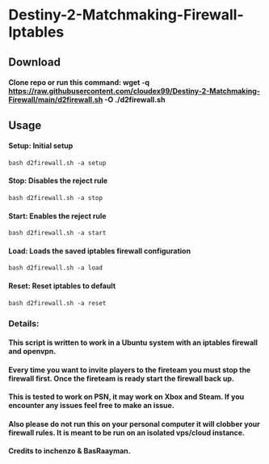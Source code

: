 # Destiny-2-Matchmaking-Firewall-Iptables

## Download
#### Clone repo or run this command: wget -q https://raw.githubusercontent.com/cloudex99/Destiny-2-Matchmaking-Firewall/main/d2firewall.sh -O ./d2firewall.sh
## Usage
#### Setup: Initial setup
``` bash d2firewall.sh -a setup ```
#### Stop: Disables the reject rule 
``` bash d2firewall.sh -a stop ```
#### Start: Enables the reject rule
``` bash d2firewall.sh -a start ```
#### Load: Loads the saved iptables firewall configuration
``` bash d2firewall.sh -a load ```
#### Reset: Reset iptables to default
``` bash d2firewall.sh -a reset ```

### Details:
#### This script is written to work in a Ubuntu system with an iptables firewall and openvpn. 
#### Every time you want to invite players to the fireteam you must stop the firewall first. Once the fireteam is ready start the firewall back up.
#### This is tested to work on PSN, it may work on Xbox and Steam. If you encounter any issues feel free to make an issue.
#### Also please do not run this on your personal computer it will clobber your firewall rules. It is meant to be run on an isolated vps/cloud instance.
#### Credits to inchenzo & BasRaayman.
